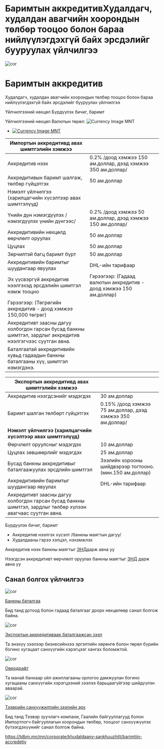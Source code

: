 # Баримтын аккредитивХудалдагч, худалдан авагчийн хоорондын төлбөр тооцоо болон бараа нийлүүлэгдэхгүй байх эрсдэлийг бууруулах үйлчилгээ


 

 ![cor](/sites/default/files/2024-09/14.jpg)



# Баримтын аккредитив

Худалдагч, худалдан авагчийн хоорондын төлбөр тооцоо болон бараа нийлүүлэгдэхгүй байх эрсдэлийг бууруулах үйлчилгээ






Үйлчилгээний нөхцөл
Бүрдүүлэх бичиг, баримт


Үйлчилгээний нөхцөл
Валютын төрөл:
![Currency Image](/sites/default/files/2024-05/mgl.png)
MNT

* [![Currency Image](/sites/default/files/2024-05/mgl.png)
  MNT](#tab-1845-container-0)

| Импортын аккредитивд авах шимтгэлийн хэмжээ | |
| --- | --- |
| Аккредитив нээх | 0.2% /доод хэмжээ 150 ам.доллар, дээд хэмжээ 350 ам.доллар/ |
| Аккредитивын баримт шалгаж, төлбөр гүйцэтгэх | 50 ам.доллар |
| Нэмэлт үйлчилгээ (харилцагчийн хүсэлтээр авах шимтгэлүүд) | |
| Үнийн дүн нэмэгдүүлэх /нэмэгдүүлэх үнийн дүнгээс/ | 0.2% /доод хэмжээ 50 ам.доллар, дээд хэмжээ 150 ам.доллар/ |
| Аккредитивийн нөхцөлд өөрчлөлт оруулах | 50 ам.доллар |
| Цуцлах | 50 ам.доллар |
| Зөрчилтэй багц баримт бүрт | 50 ам.доллар |
| Аккредитивийн баримтыг шуудангаар явуулах | DHL-ийн тарифаар |
| Эх үүсвэргүй аккредитив нээлгэхэд эрсдэлийн шимтгэл нэмж тооцно | Гэрээгээр: (Гадаад валютын аккредитив - доод хэмжээ 150 ам.доллар) |
| Гэрээгээр: (Төгрөгийн аккредитив - доод хэмжээ 150,000 төгрөг) |
| Аккредитивт заасны дагуу холбогдон гарсан бусад банкны шимтгэл, зардлыг аккредитив нээлгэгчээс суутган авна. | |
| Баталгаатай аккредитивийн хувьд гадаадын банкны баталгааны хүү, шимтгэл нэмэгдэнэ. | |

| **Экспортын аккредитивд авах шимтгэлийн хэмжээ** | |
| --- | --- |
| Аккредитив нээгдсэнийг мэдэгдэх | 30 ам.доллар |
| Баримт шалган төлбөрт гүйцэтгэх | 0.15% /доод хэмжээ 75 ам.доллар, дээд хэмжээ 350 ам.доллар/ |
| **Нэмэлт үйлчилгээ (харилцагчийн хүсэлтээр авах шимтгэлүүд)** | |
| Өөрчлөлт оруулсныг мэдэгдэх | 10 ам.доллар |
| Цуцлах зөвшөөрлийг мэдэгдэх | 25 ам.доллар |
| Бусад банкны аккредитивыг  баталгаажуулах эрсдлийн шимтгэл | Зээлийн хорооны шийдвэрээр тогтооно.  (мин.150 ам.доллар) |
| Аккредитивийн баримтыг шуудангаар явуулах | DHL-ийн тарифаар |
| Аккредитивт заасны дагуу холбогдон гарсан бусад банкны шимтгэл, зардлыг төлбөр хүлээн авагчаас суутган авна. | |






Бүрдүүлэх бичиг, баримт

* Аккредитив нээлгэх хүсэлт /банкны маягтын дагуу/
* Худалдааны гэрээ хэлцэл, нэхэмжлэх

Аккредитив нээх банкны маягтыг [ЭНД](https://webv2.tdbm.mn/sites/default/files/2024-10/%D0%90%D0%BA%D0%BA%D1%80%D0%B5%D0%B4%D0%B8%D1%82%D0%B8%D0%B2%20%D0%BD%D1%8D%D1%8D%D1%85%20%D0%BC%D0%B0%D1%8F%D0%B3%D1%82.pdf)дарж авна уу

Нээгдсэн аккредитивт өөрчлөлт оруулах банкны маягтыг [ЭНД](https://webv2.tdbm.mn/sites/default/files/2024-10/%D0%9D%D1%8D%D1%8D%D0%B3%D0%B4%D1%81%D1%8D%D0%BD%20%D0%B0%D0%BA%D0%BA%D1%80%D0%B5%D0%B4%D0%B8%D1%82%D0%B8%D0%B2%D1%82%20%D3%A9%D3%A9%D1%80%D1%87%D0%BB%D3%A9%D0%BB%D1%82%20%D0%BE%D1%80%D1%83%D1%83%D0%BB%D0%B0%D1%85.pdf) дарж авна уу







 
## Санал болгох үйлчилгээ


 
 ![cor](/sites/default/files/2024-09/15_0.jpg)


[Банкны баталгаа](/mn/corporate/khudaldaany-sankhuuzhilt/banknii-batalgaa)

Бид танд дотоод болон гадаад баталгааг доорх нөхцөлөөр санал болгож байна.




 
 ![cor](/sites/default/files/2024-09/18_0.jpg)


[Экспортын аккредитиваар баталгаажсан зээл](/mn/corporate/khudaldaany-sankhuuzhilt/export-zeel)

Та энэхүү зээлээр бизнесийнхээ эргэлтийн хөрөнгө болон төрөл бүрийн богино хугацаат санхүүгийн хэрэгцээг хангах боломжтой.




 
 ![cor](/sites/default/files/2024-09/DSC4028_0.jpg)


[Овердрафт](/mn/corporate/loans/biznesiyn-zeel/overdraft)

Та манай банкаар үйл ажиллагааны орлогоо дамжуулан богино хугацааны санхүүгийн хэрэгцээний зээлээ барьцаагүйгээр шийдүүлэн аваарай.




 
 ![cor](/sites/default/files/2024-09/17_0.jpg)


[Тээврийн санхүүжилтийн зээлийн эрх](/mn/corporate/khudaldaany-sankhuuzhilt/teevriin-zeel)

Бид танд Тээвэр зуучлагч компани, Гаалийн байгууллагууд болон Импортлогч байгууллагын хоорондын төлбөр, тооцоог санхүүжүүлэх бүтээгдэхүүнийг санал болгож байна.
















https://tdbm.mn/mn/corporate/khudaldaany-sankhuuzhilt/barimtiin-accredetiv

